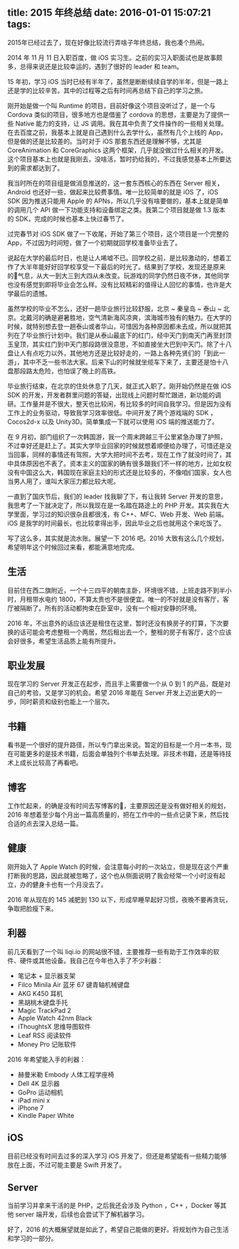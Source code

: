 title: 2015 年终总结
date: 2016-01-01 15:07:21
tags:
---


2015年已经过去了，现在好像比较流行弄啥子年终总结，我也凑个热闹。

2014 年 11 月 11 日入职百度，做 iOS 实习生。之前的实习入职面试也是故事颇多，总得来说还是比较幸运的，遇到了很好的 leader 和 team。

15 年初，学习 iOS 当时已经有半年了，虽然是断断续续自学的半年，但是一路上还是学的比较辛苦。其中的过程等之后有时间再总结下自己的学习之旅。

<!--more-->

刚开始是做一个叫 Runtime 的项目，目前好像这个项目没听过了，是一个与 Cordova 类似的项目，很多地方也是借鉴了 cordova 的思想，主要是为了提供一些 Native 能力的支持，让 JS 调用。我在其中负责了文件操作的一些相关处理。在去百度之前，我基本上就是自己遇到什么去学什么，虽然有几个上线的 App，但是做的还是比较差的。当时对于 iOS 那套东西还是理解不够，尤其是 CoreAnimation 和 CoreGraphics 这两个框架，几乎就没做过什么相关的开发。这个项目基本上也就是我刚去，没啥活，暂时扔给我的，不过我感觉基本上所要达到的需求都达到了。

我当时所在的项目组是做消息推送的，这一套东西核心的东西在 Server 相关，Android 也还好一些，做起来比较费事情。唯一比较简单的就是 iOS 了，iOS SDK 因为推送只能用 Apple 的 APNs，所以几乎没有啥要做的，基本上就是简单的调用几个 API 做一下功能支持和设备绑定之类。我第二个项目就是做 1.3 版本的 SDK，完成的时候也基本上快过春节了。

过完春节对 iOS SDK 做了一下收尾，开始了第三个项目，这个项目是一个完整的 App，不过因为时间短，做了一个初期就回学校准备毕业去了。

说起在大学的最后时日，也是让人唏嘘不已。回学校之前，是比较激动的，想着工作了大半年能好好回学校享受一下最后的时光了。结果到了学校，发现还是原来的气息，从大一到大三到大四从未改变。玩游戏的同学仍然日夜不休，其他同学也没有感觉到即将毕业会怎么样。没有比较精彩的值得让人回忆的事情，也许是大学最后的遗憾。

虽然学校的毕业不怎么，还好一趟毕业旅行比较舒服，北京 ~ 秦皇岛 ~ 泰山 ~ 北京。北戴河的确是避暑胜地，空气清新海风凉爽，滨海城市独有的魅力。在大学的时候，就特别想去登一趟泰山或者华山，可惜因为各种原因都未去成，所以就把其列在了毕业旅行计划中。我们是从泰山最底下的红门，经中天门到南天门再至封顶玉皇顶，其实红门到中天门那段路很没意思，不如直接坐大巴到中天门。除了十八盘让人有点吃力以外，其他地方还是比较好走的，一路上各种先贤们的「到此一游」，其中不乏一些书法大家。后来下山的时候就坐缆车下来了，主要还是怕十八盘那段路太危险，也怕误了晚上的高铁。

毕业旅行结束，在北京的住处休息了几天，就正式入职了。刚开始仍然是在做 iOS SDK 的开发，开发者群里问题的答疑，出现线上问题时帮忙跟进，新功能的调研。工作量并是不很大，整天也比较闲，有比较多的时间自我学习。但是因为没有工作上的业务驱动，导致我学习效率很低。中间开发了两个游戏端的 SDK ，Cocos2d-x 以及 Unity3D。简单集成一下就可以使用 iOS 端的推送能力了。

在 9 月初，部门组织了一次韩国游，我一个周末跨越三千公里紧急办理了护照，不过幸好还是赶上了。其实大学毕业回家的时候就想着顺便给办理了，可惜还是没当回事，同样的事情还有驾照，大学大把时间不去考，现在工作了就没时间了，其中具体原因也不表了。资本主义的国家的确有很多跟我们不一样的地方，比如女权没有中国这么大，韩国现在家庭主妇的形式还是比较多的，不像咱们国家，女人也当男人用了，谁叫大家压力都比较大呢。

一直到了国庆节后，我们的 leader 找我聊了下，有让我转 Server 开发的意思，我思考了一下就决定了，所以我现在是一名踏在路途上的 PHP 开发。其实我在大学里面，学习过的知识很杂且都很浅，有 C++、MFC、Web 开发、Web 前端。iOS 是我学的时间最长，也比较拿得出手，因此毕业之后也就用这个来吃饭了。

写了这么多，其实就是流水账。展望一下 2016 吧。2016 大致有这么几个规划，希望明年这个时候回过来看，都能满意地完成。

## 生活

目前住在西二旗附近，一个十三四平的朝南主卧，环境很不错，上班走路不到半小时，月租带水电约 1800，不算太贵也不是很便宜。唯一的不好就是没有客厅，客厅被隔断了。所有的活动都拘束在卧室中，没有一个相对安静的环境。

2016 年，不出意外的话应该还是租住在这里，暂时还没有换房子的打算，下次要换的话可能会考虑整租一个两居，然后租出去一个，整租的房子有客厅，这个应该会好很多，希望生活品质上能有所提升。

## 职业发展

现在学习的 Server 开发正在起步，而且手上需要做一个从 0 到 1 的产品，既是对自己的考验，又是学习的机会。希望 2016 年能在 Server 开发上迈出更大的一步，同时薪资和级别也能上一个层次。

## 书籍

看书是一个很好的提升路径，所以专门拿出来说。暂定的目标是一个月一本书，现在可能更多的是技术书籍，后面会单独列个书单去处理。非技术书籍，还是等待技术上成长比较高了再看吧。

## 博客

工作忙起来，的确是没有时间去写博客的，主要原因还是没有做好相关的规划，2016 年想着至少每个月出一篇高质量的，把在工作中的一些点记录下来，然后找合适的点去深入总结一篇。

## 健康

刚开始入了 Apple Watch 的时候，会注意每小时的一次站立，但是现在这个严重打断我的思路，因此就被忽略了，这个也从侧面说明了我会经常一个小时没有起立，办的健身卡也有一个月没去了。

2016 年从现在的 145 减肥到 130 以下，形成早睡早起好习惯，夜晚不要再贪玩，争取把脸瘦下来。

## 利器

前几天看到了一个叫 liqi.io 的网站很不错，主要推荐一些有助于工作效率的软件、硬件或其他设备。我自己在今年也入手了不少利器：

-  笔记本 + 显示器支架
-  Filco Minila Air 蓝牙 67 键青轴机械键盘
-  AKG K450 耳机
-  黑胡桃木键盘手托
-  Magic TrackPad 2
-  Apple Watch 42nm Black
-  iThoughtsX 思维导图软件
-  Leaf RSS 阅读软件
-  Money Pro 记账软件

2016 年希望能入手的利器：

-  赫曼米勒 Embody 人体工程学座椅
-  Dell 4K 显示器
-  GoPro 运动相机
-  iPad mini x
-  iPhone 7
-  Kindle Paper White

## iOS

目前已经没有时间去过多的深入学习 iOS 开发了，但还是希望能有一些精力能够放在上面，不过可能主要是 Swift 开发了。

## Server

当前学习并拿来干活的是 PHP，之后我还会涉及 Python ，C++ ，Docker 等其他 server 端开发，后续也会尝试下了解机器学习。

好了，2016 的大概展望就是如此了，希望自己能做的更好。将规划作为自己生活和学习的一部分。